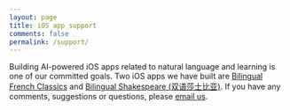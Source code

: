 ```yaml
---
layout: page
title: iOS app support
comments: false
permalink: /support/
---
```


Building AI-powered iOS apps related to natural language and learning is one of our committed goals. Two iOS apps we have built are <a href="https://apps.apple.com/us/app/id1514959129">Bilingual French Classics</a> and <a href="https://apps.apple.com/us/app/id1521122006">Bilingual Shakespeare (双语莎士比亚)</a>. If you have any comments, suggestions or questions, please <a href="mailto:feedback@ailabby.com">email us</a>.




